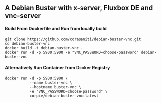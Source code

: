 ## A Debian Buster with x-server, Fluxbox DE and vnc-server


#### Build From Dockerfile and Run from locally build
```
git clone https://github.com/corasaniti/debian-buster-vnc.git
cd debian-buster-vnc
docker build -t debian-buster-vnc .
docker run -d -p 5900:5900 -e "VNC_PASSWORD=choose-password" debian-buster-vnc
```

#### Alternatively Run Container from Docker Registry
``` 
docker run -d -p 5900:5900 \
           --name buster-vnc \
           --hostname buster-vnc \
           -e "VNC_PASSWORD=choose-password" \
           corpie/debian-buster-vnc:latest
```
